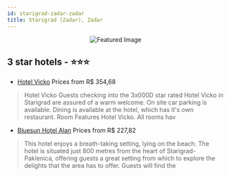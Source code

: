 ```yaml
---
id: starigrad-zadar-zadar
title: Starigrad (Zadar), Zadar
---
```


<center><img src="https://i.travelapi.com/hotels/35000000/34510000/34506200/34506152/3b0074d7_z.jpg" alt="Featured Image" /></center>


##  3 star hotels - ⭐️⭐️⭐️

-    [Hotel Vicko](https://us.hurb.com/hotels/starigrad-zadar/hotel-vicko-JNP-JP805995?cmp=18055) Prices from R$ 354,68
   > Hotel Vicko Guests checking into the 3x000D star rated Hotel Vicko in Starigrad are assured of a warm welcome. On site car parking is available. Dining is available at the hotel, which has it&apos;s own restaurant. Room Features Hotel Vicko. All rooms hav
-    [Bluesun Hotel Alan](https://us.hurb.com/hotels/starigrad-zadar/bluesun-hotel-alan-JNP-JP065130?cmp=18055) Prices from R$ 227,82
   > This hotel enjoys a breath-taking setting, lying on the beach. The hotel is situated just 800 metres from the heart of Starigrad-Paklenica, offering guests a great setting from which to explore the delights that the area has to offer. Guests will find the
